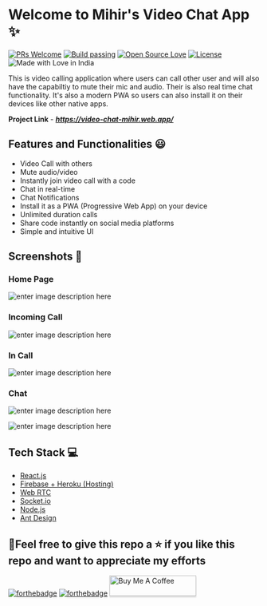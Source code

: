 # Welcome to Mihir's Video Chat App ✨

[![PRs Welcome](https://img.shields.io/badge/PRs-welcome-brightgreen.svg?style=flat-square)](https://foodeazy.herokuapp.com/)&nbsp;[![Build passing](https://img.shields.io/badge/Build-Passing-brightgreen.svg?style=flat-square)](https://foodeazy.herokuapp.com/)&nbsp;[![Open Source Love](https://badges.frapsoft.com/os/v1/open-source.svg?v=102)](https://foodeazy.herokuapp.com/)&nbsp;[![License](https://img.shields.io/badge/license-MIT-brightgreen)](https://foodeazy.herokuapp.com/)&nbsp;![Made with Love in India](https://madewithlove.org.in/badge.svg)

This is video calling application where users can call other user and will also have the capabiltiy to mute their mic and audio. Their is also real time chat functionality.
It's also a modern PWA so users can also install it on their devices like other native apps.

**Project Link** - ***https://video-chat-mihir.web.app/***

## Features and Functionalities 😃

- Video Call with others
- Mute audio/video
- Instantly join video call with a code
- Chat in real-time
- Chat Notifications
- Install it as a PWA (Progressive Web App) on your device
- Unlimited duration calls
- Share code instantly on social media platforms
- Simple and intuitive UI

## Screenshots 📸

### Home Page

![enter image description here](https://user-images.githubusercontent.com/48746544/115701626-9b838e00-a385-11eb-8a07-214ca0b9f327.png)

### Incoming Call

![enter image description here](https://user-images.githubusercontent.com/48746544/115701844-d8e81b80-a385-11eb-91cf-014b23e24ae4.png)

### In Call

![enter image description here](https://user-images.githubusercontent.com/48746544/115702841-07b2c180-a387-11eb-897e-f19abefafef5.png)

### Chat

![enter image description here](https://user-images.githubusercontent.com/48746544/115702929-24e79000-a387-11eb-906c-704608263da4.png)

![enter image description here](https://user-images.githubusercontent.com/48746544/115703177-709a3980-a387-11eb-8d9d-15ddf3b66a25.png)

## Tech Stack 💻

- [React.js](https://reactjs.org/)
- [Firebase + Heroku (Hosting)](https://firebase.google.com/)
- [Web RTC](https://github.com/webrtc)
- [Socket.io](https://socket.io/)
- [Node.js](https://nodejs.org/en/)
- [Ant Design](https://ant.design/)

## 🤩Feel free to give this repo a ⭐ if you like this repo and want to appreciate my efforts

[![forthebadge](https://forthebadge.com/images/badges/built-with-love.svg)](https://forthebadge.com)
[![forthebadge](https://forthebadge.com/images/badges/built-by-developers.svg)](https://forthebadge.com)
<a href="https://www.buymeacoffee.com/mihir0699" target="_blank"><img src="https://www.buymeacoffee.com/assets/img/custom_images/orange_img.png" alt="Buy Me A Coffee" style="height: 41px !important;width: 174px !important;box-shadow: 0px 3px 2px 0px rgba(190, 190, 190, 0.5) !important;-webkit-box-shadow: 0px 3px 2px 0px rgba(190, 190, 190, 0.5) !important;" ></a>
